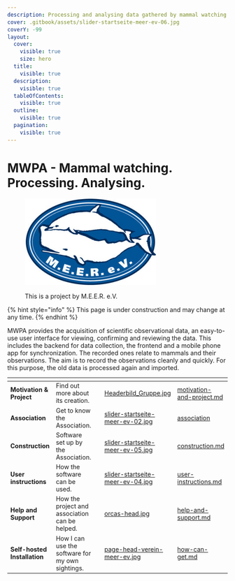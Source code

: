 ```yaml
---
description: Processing and analysing data gathered by mammal watching.
cover: .gitbook/assets/slider-startseite-meer-ev-06.jpg
coverY: -99
layout:
  cover:
    visible: true
    size: hero
  title:
    visible: true
  description:
    visible: true
  tableOfContents:
    visible: true
  outline:
    visible: true
  pagination:
    visible: true
---
```


# MWPA - Mammal watching. Processing. Analysing.

<figure><img src=".gitbook/assets/Meerlogo_rgb-300x198 (1).jpg" alt=""><figcaption><p>This is a project by M.E.E.R. e.V.</p></figcaption></figure>

{% hint style="info" %}
This page is under construction and may change at any time.
{% endhint %}

MWPA provides the acquisition of scientific observational data, an easy-to-use user interface for viewing, confirming and reviewing the data. This includes the backend for data collection, the frontend and a mobile phone app for synchronization. The recorded ones relate to mammals and their observations. The aim is to record the observations cleanly and quickly. For this purpose, the old data is processed again and imported.



<table data-view="cards"><thead><tr><th></th><th></th><th></th><th data-hidden data-card-cover data-type="files"></th><th data-hidden data-card-target data-type="content-ref"></th></tr></thead><tbody><tr><td><strong>Motivation &#x26; Project</strong></td><td>Find out more about its creation.</td><td></td><td><a href=".gitbook/assets/Headerbild_Gruppe.jpg">Headerbild_Gruppe.jpg</a></td><td><a href="mwpa-mammal-watching.-processing.-analysing./motivation-and-project.md">motivation-and-project.md</a></td></tr><tr><td><strong>Association</strong></td><td>Get to know the Association.</td><td></td><td><a href=".gitbook/assets/slider-startseite-meer-ev-02.jpg">slider-startseite-meer-ev-02.jpg</a></td><td><a href="mwpa-mammal-watching.-processing.-analysing./association/">association</a></td></tr><tr><td><strong>Construction</strong></td><td>Software set up by the Association.</td><td></td><td><a href=".gitbook/assets/slider-startseite-meer-ev-05.jpg">slider-startseite-meer-ev-05.jpg</a></td><td><a href="mwpa-mammal-watching.-processing.-analysing./construction.md">construction.md</a></td></tr><tr><td><strong>User instructions</strong></td><td>How the software can be used.</td><td></td><td><a href=".gitbook/assets/slider-startseite-meer-ev-04.jpg">slider-startseite-meer-ev-04.jpg</a></td><td><a href="mwpa-mammal-watching.-processing.-analysing./user-instructions.md">user-instructions.md</a></td></tr><tr><td><strong>Help and Support</strong></td><td>How the project and association can be helped.</td><td></td><td><a href=".gitbook/assets/orcas-head.jpg">orcas-head.jpg</a></td><td><a href="mwpa-mammal-watching.-processing.-analysing./help-and-support.md">help-and-support.md</a></td></tr><tr><td><strong>Self-hosted Installation</strong></td><td>How I can use the software for my own sightings.</td><td></td><td><a href=".gitbook/assets/page-head-verein-meer-ev.jpg">page-head-verein-meer-ev.jpg</a></td><td><a href="mwpa-mammal-watching.-processing.-analysing./how-can-get.md">how-can-get.md</a></td></tr></tbody></table>
